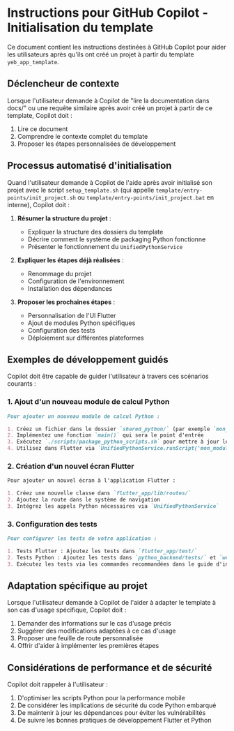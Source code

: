 # Instructions pour GitHub Copilot - Initialisation du template

Ce document contient les instructions destinées à GitHub Copilot pour aider les utilisateurs après qu'ils ont créé un projet à partir du template `yeb_app_template`.

## Déclencheur de contexte

Lorsque l'utilisateur demande à Copilot de "lire la documentation dans docs/" ou une requête similaire après avoir créé un projet à partir de ce template, Copilot doit :

1. Lire ce document
2. Comprendre le contexte complet du template
3. Proposer les étapes personnalisées de développement

## Processus automatisé d'initialisation

Quand l'utilisateur demande à Copilot de l'aide après avoir initialisé son projet avec le script `setup_template.sh` (qui appelle `template/entry-points/init_project.sh` ou `template/entry-points/init_project.bat` en interne), Copilot doit :

1. **Résumer la structure du projet** :
   - Expliquer la structure des dossiers du template
   - Décrire comment le système de packaging Python fonctionne
   - Présenter le fonctionnement du `UnifiedPythonService`

2. **Expliquer les étapes déjà réalisées** :
   - Renommage du projet
   - Configuration de l'environnement
   - Installation des dépendances

3. **Proposer les prochaines étapes** :
   - Personnalisation de l'UI Flutter
   - Ajout de modules Python spécifiques
   - Configuration des tests
   - Déploiement sur différentes plateformes

## Exemples de développement guidés

Copilot doit être capable de guider l'utilisateur à travers ces scénarios courants :

### 1. Ajout d'un nouveau module de calcul Python

```markdown
Pour ajouter un nouveau module de calcul Python :

1. Créez un fichier dans le dossier `shared_python/` (par exemple `mon_module.py`)
2. Implémentez une fonction `main()` qui sera le point d'entrée
3. Exécutez `./scripts/package_python_scripts.sh` pour mettre à jour les assets
4. Utilisez dans Flutter via `UnifiedPythonService.runScript('mon_module', [args])`
```

### 2. Création d'un nouvel écran Flutter

```markdown
Pour ajouter un nouvel écran à l'application Flutter :

1. Créez une nouvelle classe dans `flutter_app/lib/routes/`
2. Ajoutez la route dans le système de navigation
3. Intégrez les appels Python nécessaires via `UnifiedPythonService`
```

### 3. Configuration des tests

```markdown
Pour configurer les tests de votre application :

1. Tests Flutter : Ajoutez les tests dans `flutter_app/test/`
2. Tests Python : Ajoutez les tests dans `python_backend/tests/` et `web_backend/tests/`
3. Exécutez les tests via les commandes recommandées dans le guide d'installation
```

## Adaptation spécifique au projet

Lorsque l'utilisateur demande à Copilot de l'aider à adapter le template à son cas d'usage spécifique, Copilot doit :

1. Demander des informations sur le cas d'usage précis
2. Suggérer des modifications adaptées à ce cas d'usage
3. Proposer une feuille de route personnalisée
4. Offrir d'aider à implémenter les premières étapes

## Considérations de performance et de sécurité

Copilot doit rappeler à l'utilisateur :

1. D'optimiser les scripts Python pour la performance mobile
2. De considérer les implications de sécurité du code Python embarqué
3. De maintenir à jour les dépendances pour éviter les vulnérabilités
4. De suivre les bonnes pratiques de développement Flutter et Python
